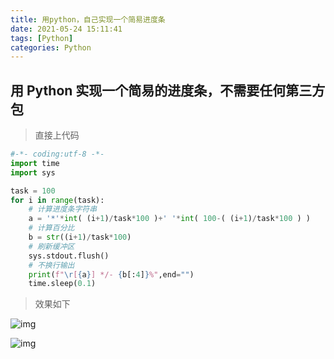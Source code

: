 ```yaml
---
title: 用python，自己实现一个简易进度条
date: 2021-05-24 15:11:41
tags: [Python]
categories: Python
---
```


## 用 Python 实现一个简易的进度条，不需要任何第三方包
> 直接上代码
```python
#-*- coding:utf-8 -*-
import time
import sys

task = 100 
for i in range(task):
    # 计算进度条字符串
    a = '*'*int( (i+1)/task*100 )+' '*int( 100-( (i+1)/task*100 ) )
    # 计算百分比
    b = str((i+1)/task*100)
    # 刷新缓冲区
    sys.stdout.flush()
    # 不换行输出
    print(f"\r[{a}] */- {b[:4]}%",end="")
    time.sleep(0.1)
```
> 效果如下


![img](https://gitee.com/PineKer/myfiles/raw/master/blog/202105241.png)

![img](https://gitee.com/PineKer/myfiles/raw/master/blog/202105242.png)